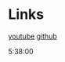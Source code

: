 # Links

[youtube](https://www.youtube.com/watch?v=gieEQFIfgYc)
[github](https://github.com/gitdagray/typescript-course)

5:38:00

